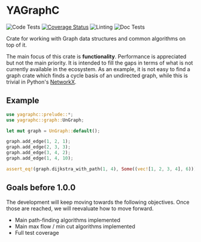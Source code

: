 # YAGraphC

![Code Tests](https://github.com/AloizioMacedo/yagraphc/actions/workflows/tests.yml/badge.svg?branch=master)
[![Coverage Status](https://coveralls.io/repos/github/AloizioMacedo/yagraphc/badge.svg?branch=create-ci-coverage)](https://coveralls.io/github/AloizioMacedo/yagraphc?branch=create-ci-coverage)
![Linting](https://github.com/AloizioMacedo/yagraphc/actions/workflows/linting.yml/badge.svg?branch=master)
![Doc Tests](https://github.com/AloizioMacedo/yagraphc/actions/workflows/doctests.yml/badge.svg?branch=master)

Crate for working with Graph data structures and common algorithms on top of it.

The main focus of this crate is **functionality**. Performance is appreciated but
not the main priority. It is intended to fill the gaps in terms of what is not
currently available in the ecosystem. As an example, it is not easy to find
a graph crate which finds a cycle basis of an undirected graph, while this
is trivial in Python's [NetworkX](https://networkx.org/).

## Example

```rust
use yagraphc::prelude::*;
use yagraphc::graph::UnGraph;

let mut graph = UnGraph::default();

graph.add_edge(1, 2, 1);
graph.add_edge(2, 3, 3);
graph.add_edge(3, 4, 2);
graph.add_edge(1, 4, 10);

assert_eq!(graph.dijkstra_with_path(1, 4), Some((vec![1, 2, 3, 4], 6)));
```

## Goals before 1.0.0

The development will keep moving towards the following objectives. Once those
are reached, we will reevaluate how to move forward.

- Main path-finding algorithms implemented
- Main max flow / min cut algorithms implemented
- Full test coverage
